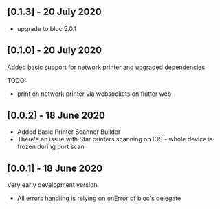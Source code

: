 ## [0.1.3] - 20 July 2020
- upgrade to bloc 5.0.1

## [0.1.0] - 20 July 2020

Added basic support for network printer and upgraded dependencies

TODO:
- print on network printer via websockets on flutter web

## [0.0.2] - 18 June 2020

* Added basic Printer Scanner Builder
* There's an issue with Star printers scanning on IOS - whole device is frozen during port scan

## [0.0.1] - 18 June 2020

Very early development version.

* All errors handling is relying on onError of bloc's delegate


